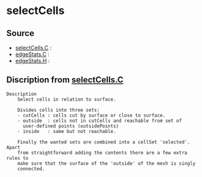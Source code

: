 # selectCells

## Source

- [selectCells.C](selectCells.C) : 
- [edgeStats.C](edgeStats.C) : 
- [edgeStats.H](edgeStats.H) : 


## Discription from [selectCells.C](selectCells.C)

```
Description
    Select cells in relation to surface.

    Divides cells into three sets:
    - cutCells : cells cut by surface or close to surface.
    - outside  : cells not in cutCells and reachable from set of
      user-defined points (outsidePoints)
    - inside   : same but not reachable.

    Finally the wanted sets are combined into a cellSet 'selected'. Apart
    from straightforward adding the contents there are a few extra rules to
    make sure that the surface of the 'outside' of the mesh is singly
    connected.


```

